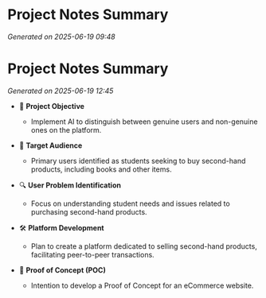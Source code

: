 # Project Notes Summary

*Generated on 2025-06-19 09:48*

# Project Notes Summary

*Generated on 2025-06-19 12:45*

- 📌 **Project Objective**
  - Implement AI to distinguish between genuine users and non-genuine ones on the platform.

- 🎯 **Target Audience**
  - Primary users identified as students seeking to buy second-hand products, including books and other items.

- 🔍 **User Problem Identification**
  - Focus on understanding student needs and issues related to purchasing second-hand products.

- 🛠️ **Platform Development**
  - Plan to create a platform dedicated to selling second-hand products, facilitating peer-to-peer transactions.

- 🚀 **Proof of Concept (POC)**
  - Intention to develop a Proof of Concept for an eCommerce website.